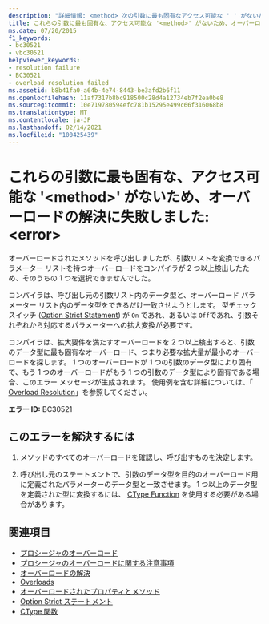 ```yaml
---
description: "詳細情報: <method> 次の引数に最も固有なアクセス可能な ' ' がないため、オーバーロードの解決に失敗しました:<error>"
title: これらの引数に最も固有な、アクセス可能な '<method>' がないため、オーバーロードの解決に失敗しました:<error>
ms.date: 07/20/2015
f1_keywords:
- bc30521
- vbc30521
helpviewer_keywords:
- resolution failure
- BC30521
- overload resolution failed
ms.assetid: b8b41fa0-a64b-4e74-8443-be3afd2b6f11
ms.openlocfilehash: 11af7317b8bc918500c28d4a12734eb7f2ea0be8
ms.sourcegitcommit: 10e719780594efc781b15295e499c66f316068b8
ms.translationtype: MT
ms.contentlocale: ja-JP
ms.lasthandoff: 02/14/2021
ms.locfileid: "100425439"
---
```

# <a name="overload-resolution-failed-because-no-accessible-method-is-most-specific-for-these-argumentserror"></a>これらの引数に最も固有な、アクセス可能な '\<method>' がないため、オーバーロードの解決に失敗しました:\<error>

オーバーロードされたメソッドを呼び出しましたが、引数リストを変換できるパラメーター リストを持つオーバーロードをコンパイラが 2 つ以上検出したため、そのうちの 1 つを選択できませんでした。  
  
 コンパイラは、呼び出し元の引数リスト内のデータ型と、オーバーロード パラメーター リスト内のデータ型をできるだけ一致させようとします。 型チェック スイッチ ([Option Strict Statement](../language-reference/statements/option-strict-statement.md)) が `On` であれ、あるいは `Off`であれ、引数それぞれから対応するパラメーターへの拡大変換が必要です。  
  
 コンパイラは、拡大要件を満たすオーバーロードを 2 つ以上検出すると、引数のデータ型に最も固有なオーバーロード、つまり必要な拡大量が最小のオーバーロードを探します。 1 つのオーバーロードが 1 つの引数のデータ型により固有で、もう 1 つのオーバーロードがもう 1 つの引数のデータ型により固有である場合、このエラー メッセージが生成されます。 使用例を含む詳細については、「 [Overload Resolution](../programming-guide/language-features/procedures/overload-resolution.md)」を参照してください。  
  
 **エラー ID:** BC30521  
  
## <a name="to-correct-this-error"></a>このエラーを解決するには  
  
1. メソッドのすべてのオーバーロードを確認し、呼び出すものを決定します。  
  
2. 呼び出し元のステートメントで、引数のデータ型を目的のオーバーロード用に定義されたパラメーターのデータ型と一致させます。 1 つ以上のデータ型を定義された型に変換するには、 [CType Function](../language-reference/functions/ctype-function.md) を使用する必要がある場合があります。  
  
## <a name="see-also"></a>関連項目

- [プロシージャのオーバーロード](../programming-guide/language-features/procedures/procedure-overloading.md)
- [プロシージャのオーバーロードに関する注意事項](../programming-guide/language-features/procedures/considerations-in-overloading-procedures.md)
- [オーバーロードの解決](../programming-guide/language-features/procedures/overload-resolution.md)
- [Overloads](../language-reference/modifiers/overloads.md)
- [オーバーロードされたプロパティとメソッド](../programming-guide/language-features/objects-and-classes/overloaded-properties-and-methods.md)
- [Option Strict ステートメント](../language-reference/statements/option-strict-statement.md)
- [CType 関数](../language-reference/functions/ctype-function.md)
